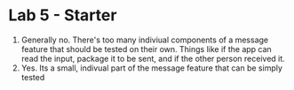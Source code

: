 # Lab 5 - Starter
1) Generally no. There's too many indiviual components of a message feature that should be tested on their own. Things like if the app can read the input, package it to be sent, and if the other person received it.
2) Yes. Its a small, indivual part of the message feature that can be simply tested